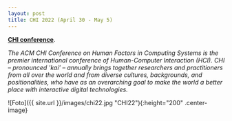 ```yaml
---
layout: post
title: CHI 2022 (April 30 - May 5)
---
```


<strong><a href="https://chi2022.acm.org/" target="_blank" rel="noopener">CHI conference</a></strong>.

<cite>
The ACM CHI Conference on Human Factors in Computing Systems is the premier international conference of Human-Computer Interaction (HCI). 
CHI – pronounced 'kai' – annually brings together researchers and practitioners from all over the world and from diverse cultures, backgrounds, 
and positionalities, who have as an overarching goal to make the world a better place with interactive digital technologies.
</cite>

![Foto]({{ site.url }}/images/chi22.jpg "CHI22"){:height="200" .center-image}
